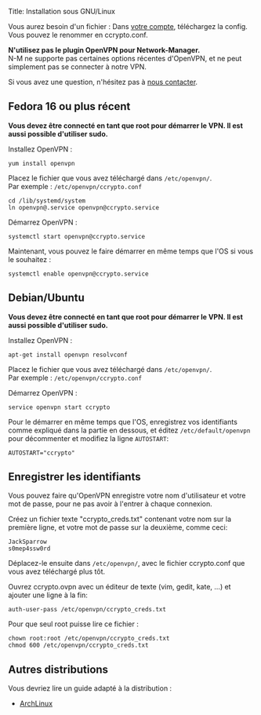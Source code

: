 Title: Installation sous GNU/Linux

Vous aurez besoin d'un fichier : Dans [votre compte](/account/), téléchargez
la config. Vous pouvez le renommer en ccrypto.conf.

**N'utilisez pas le plugin OpenVPN pour Network-Manager.**  
N-M ne supporte pas certaines options récentes d'OpenVPN, et ne peut simplement
pas se connecter à notre VPN.

Si vous avez une question, n'hésitez pas à [nous contacter](/page/help).


Fedora 16 ou plus récent
------------------------
**Vous devez être connecté en tant que root pour démarrer le VPN.
Il est aussi possible d'utiliser sudo.**  

Installez OpenVPN :

    yum install openvpn

Placez le fichier que vous avez téléchargé dans `/etc/openvpn/`.  
Par exemple : `/etc/openvpn/ccrypto.conf`

    cd /lib/systemd/system
    ln openvpn@.service openvpn@ccrypto.service

Démarrez OpenVPN :

    systemctl start openvpn@ccrypto.service

Maintenant, vous pouvez le faire démarrer en même temps que l'OS
si vous le souhaitez :

    systemctl enable openvpn@ccrypto.service


Debian/Ubuntu
-------------
**Vous devez être connecté en tant que root pour démarrer le VPN.
Il est aussi possible d'utiliser sudo.**  

Installez OpenVPN :

    apt-get install openvpn resolvconf

Placez le fichier que vous avez téléchargé dans `/etc/openvpn/`.  
Par exemple : `/etc/openvpn/ccrypto.conf`

Démarrez OpenVPN :

    service openvpn start ccrypto

Pour le démarrer en même temps que l'OS, enregistrez vos identifiants comme
expliqué dans la partie en dessous, et éditez `/etc/default/openvpn` pour
décommenter et modifiez la ligne `AUTOSTART`:

    AUTOSTART="ccrypto"


Enregistrer les identifiants
----------------------------
Vous pouvez faire qu'OpenVPN enregistre votre nom d'utilisateur et votre mot de
passe, pour ne pas avoir à l'entrer à chaque connexion.

Créez un fichier texte "ccrypto_creds.txt" contenant votre nom sur la
première ligne, et votre mot de passe sur la deuxième, comme ceci:

    JackSparrow
    s0mep4ssw0rd

Déplacez-le ensuite dans `/etc/openvpn/`, avec le fichier
ccrypto.conf que vous avez téléchargé plus tôt.

Ouvrez ccrypto.ovpn avec un éditeur de texte (vim, gedit, kate, ...)
et ajouter une ligne à la fin:

    auth-user-pass /etc/openvpn/ccrypto_creds.txt

Pour que seul root puisse lire ce fichier :

    chown root:root /etc/openvpn/ccrypto_creds.txt
    chmod 600 /etc/openvpn/ccrypto_creds.txt

Autres distributions
--------------------

Vous devriez lire un guide adapté à la distribution :

* <a href="https://wiki.archlinux.org/index.php/OpenVPN">ArchLinux</a>

